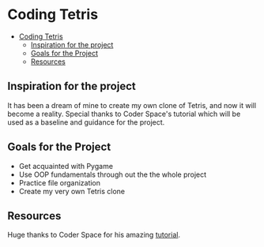 # Coding Tetris

<!-- TOC -->
* [Coding Tetris](#coding-tetris)
  * [Inspiration for the project](#inspiration-for-the-project)
  * [Goals for the Project](#goals-for-the-project)
  * [Resources](#resources)
<!-- TOC -->

## Inspiration for the project
It has been a dream of mine to create my own clone of Tetris, and now it will become a reality.
Special thanks to Coder Space's tutorial which will be used as a baseline and guidance for the project. 

## Goals for the Project
* Get acquainted with Pygame
* Use OOP fundamentals through out the the whole project
* Practice file organization
* Create my very own Tetris clone

## Resources
Huge thanks to Coder Space for his amazing [tutorial](https://www.youtube.com/watch?v=RxWS5h1UfI4).


